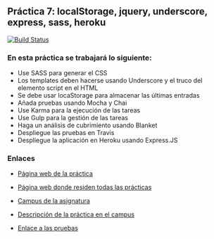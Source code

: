 
## Práctica 7: localStorage, jquery, underscore, express, sass, heroku
[![Build Status](https://travis-ci.org/alu0100698688/localstorage-jquery-underscore-express-sass-heroku-estefania_morales.svg?branch=master)](https://travis-ci.org/alu0100698688/localstorage-jquery-underscore-express-sass-heroku-estefania_morales)

### En esta práctica se trabajará lo siguiente:
* Use SASS para generar el CSS
* Los templates deben hacerse usando Underscore y el truco del elemento script en el HTML
* Se debe usar locaStorage para almacenar las últimas entradas
* Añada pruebas usando Mocha y Chai
* Use Karma para la ejecución de las tareas
* Use Gulp para la gestión de las tareas
* Haga un análisis de cubrimiento usando Blanket
* Despliegue las pruebas en Travis
* Despliegue la aplicación en Heroku usando Express.JS


### Enlaces

* [Página web de la práctica](http://alu0100698688.github.io/localstorage-jquery-underscore-express-sass-heroku-estefania_morales/)

* [Página web donde residen todas las prácticas](http://alu0100698688.github.io/web/)

* [Campus de la asignatura](https://campusvirtual.ull.es/1516/course/view.php?id=178)

* [Descripción de la práctica en el campus](https://campusvirtual.ull.es/1516/mod/page/view.php?id=187374)

* [Enlace a las pruebas](http://alu0100698688.github.io/localstorage-jquery-underscore-express-sass-heroku-estefania_morales/tests/index.html)
